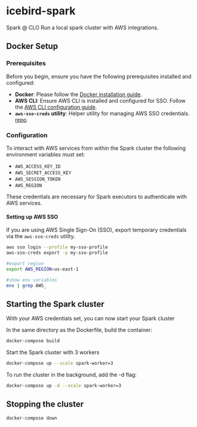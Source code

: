 # icebird-spark

Spark @ CLO
Run a local spark cluster with AWS integrations.

## Docker Setup

### Prerequisites

Before you begin, ensure you have the following prerequisites installed and configured:

- **Docker**: Please follow the [Docker installation guide](https://docs.docker.com/get-docker/).
- **AWS CLI**: Ensure AWS CLI is installed and configured for SSO. Follow the [AWS CLI configuration guide](https://docs.aws.amazon.com/cli/latest/userguide/cli-configure-sso.html).
- **`aws-sso-creds` utility**: Helper utility for managing AWS SSO credentials. [repo](https://github.com/jaxxstorm/aws-sso-creds).

### Configuration

To interact with AWS services from within the Spark cluster the following environment variables must set:

- `AWS_ACCESS_KEY_ID`
- `AWS_SECRET_ACCESS_KEY`
- `AWS_SESSION_TOKEN`
- `AWS_REGION`

These credentials are necessary for Spark executors to authenticate with AWS services.

#### Setting up AWS SSO 

If you are using AWS Single Sign-On (SSO), export temporary credentials via the `aws-sso-creds` utility. 

```sh
aws sso login --profile my-sso-profile
aws-sso-creds export -p my-sso-profile

#export region
export AWS_REGION=us-east-1

#show env variables
env | grep AWS_
```

## Starting the Spark cluster

With your AWS credentials set, you can now start your Spark cluster


In the same directory as the Dockerfile, build the container:
```sh
docker-compose build
```
Start the Spark cluster with 3 workers
```sh
docker-compose up --scale spark-worker=3
```
To run the cluster in the background, add the -d flag:
```sh
docker-compose up -d --scale spark-worker=3
```

## Stopping the cluster

```sh
docker-compose down
```